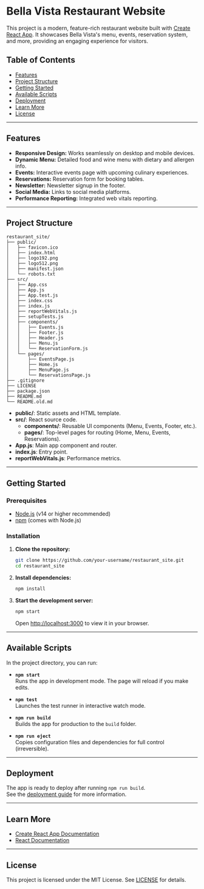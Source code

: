 # Bella Vista Restaurant Website

This project is a modern, feature-rich restaurant website built with [Create React App](https://github.com/facebook/create-react-app). It showcases Bella Vista's menu, events, reservation system, and more, providing an engaging experience for visitors.

## Table of Contents

- [Features](#features)
- [Project Structure](#project-structure)
- [Getting Started](#getting-started)
- [Available Scripts](#available-scripts)
- [Deployment](#deployment)
- [Learn More](#learn-more)
- [License](#license)

---

## Features

- **Responsive Design:** Works seamlessly on desktop and mobile devices.
- **Dynamic Menu:** Detailed food and wine menu with dietary and allergen info.
- **Events:** Interactive events page with upcoming culinary experiences.
- **Reservations:** Reservation form for booking tables.
- **Newsletter:** Newsletter signup in the footer.
- **Social Media:** Links to social media platforms.
- **Performance Reporting:** Integrated web vitals reporting.

---

## Project Structure

```
restaurant_site/
├── public/
│   ├── favicon.ico
│   ├── index.html
│   ├── logo192.png
│   ├── logo512.png
│   ├── manifest.json
│   └── robots.txt
├── src/
│   ├── App.css
│   ├── App.js
│   ├── App.test.js
│   ├── index.css
│   ├── index.js
│   ├── reportWebVitals.js
│   ├── setupTests.js
│   ├── components/
│   │   ├── Events.js
│   │   ├── Footer.js
│   │   ├── Header.js
│   │   ├── Menu.js
│   │   └── ReservationForm.js
│   └── pages/
│       ├── EventsPage.js
│       ├── Home.js
│       ├── MenuPage.js
│       └── ReservationsPage.js
├── .gitignore
├── LICENSE
├── package.json
├── README.md
└── README.old.md
```

- **public/**: Static assets and HTML template.
- **src/**: React source code.
  - **components/**: Reusable UI components (Menu, Events, Footer, etc.).
  - **pages/**: Top-level pages for routing (Home, Menu, Events, Reservations).
- **App.js**: Main app component and router.
- **index.js**: Entry point.
- **reportWebVitals.js**: Performance metrics.

---

## Getting Started

### Prerequisites

- [Node.js](https://nodejs.org/) (v14 or higher recommended)
- [npm](https://www.npmjs.com/) (comes with Node.js)

### Installation

1. **Clone the repository:**
   ```sh
   git clone https://github.com/your-username/restaurant_site.git
   cd restaurant_site
   ```

2. **Install dependencies:**
   ```sh
   npm install
   ```

3. **Start the development server:**
   ```sh
   npm start
   ```
   Open [http://localhost:3000](http://localhost:3000) to view it in your browser.

---

## Available Scripts

In the project directory, you can run:

- **`npm start`**  
  Runs the app in development mode. The page will reload if you make edits.

- **`npm test`**  
  Launches the test runner in interactive watch mode.

- **`npm run build`**  
  Builds the app for production to the `build` folder.

- **`npm run eject`**  
  Copies configuration files and dependencies for full control (irreversible).

---

## Deployment

The app is ready to deploy after running `npm run build`.  
See the [deployment guide](https://facebook.github.io/create-react-app/docs/deployment) for more information.

---

## Learn More

- [Create React App Documentation](https://facebook.github.io/create-react-app/docs/getting-started)
- [React Documentation](https://reactjs.org/)

---

## License

This project is licensed under the MIT License. See [LICENSE](LICENSE) for details.
